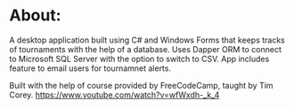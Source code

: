 # About:
A desktop application built using C# and Windows Forms that keeps tracks of tournaments with the help of a database. Uses Dapper ORM to connect to Microsoft SQL Server with the option to switch to CSV. App includes feature to email users for tournamnet alerts.

Built with the help of course provided by FreeCodeCamp, taught by Tim Corey.
https://www.youtube.com/watch?v=wfWxdh-_k_4
